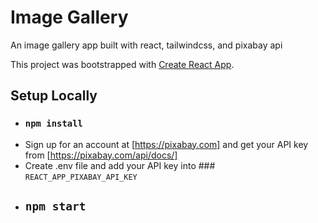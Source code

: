 # Image Gallery
An image gallery app built with react, tailwindcss, and pixabay api

This project was bootstrapped with [Create React App](https://github.com/facebook/create-react-app).

## Setup Locally
- ### `npm install`
- Sign up for an account at [https://pixabay.com] and get your API key from [https://pixabay.com/api/docs/]
- Create .env file and add your API key into ### `REACT_APP_PIXABAY_API_KEY`
- ## `npm start`
